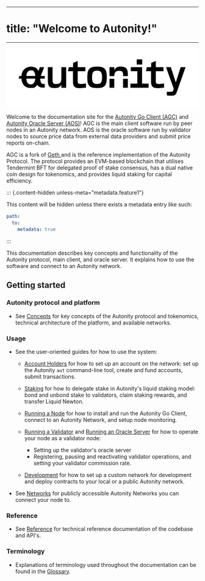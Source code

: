
---
# title: "Welcome to Autonity!"
---

![](/_assets/images/text-logo-autonity.svg)

Welcome to the documentation site for the [Autonity Go Client (AGC)](https://github.com/autonity/autonity) and [Autonity Oracle Server (AOS)](https://github.com/autonity/autonity-oracle)! AGC is the main client software run by peer nodes in an Autonity network. AOS is the oracle software run by validator nodes to source price data from external data providers and submit price reports on-chain.

AGC is a fork of [Geth <i class='fas fa-external-link-alt'></i>](https://geth.ethereum.org/) and is the reference implementation of the Autonity Protocol. The protocol provides an EVM-based blockchain that utilises Tendermint BFT for delegated proof of stake consensus, has a dual native coin design for tokenomics, and provides liquid staking for capital efficiency.

::: {.content-hidden unless-meta="metadata.feature1"}

This content will be hidden unless there exists a metadata entry like such:

```yml
path:
  to:
    metadata: true
```
:::

This documentation describes key concepts and functionality of the Autonity protocol, main client, and oracle server. It explains how to use the software and connect to an Autonity network.

## Getting started

### Autonity protocol and platform

- See [Concepts](/concepts/) for key concepts of the Autonity protocol and tokenomics, technical architecture of the platform, and available networks.

### Usage

- See the user-oriented guides for how to use the system:

  - [Account Holders](/account-holders/) for how to set up an account on the network: set up the Autonity `aut` command-line tool, create and fund accounts, submit transactions.
  
  - [Staking](/delegators/) for how to delegate stake in Autonity's liquid staking model: bond and unbond stake to validators, claim staking rewards, and transfer Liquid Newton.

  - [Running a Node](/node-operators/) for how to install and run the Autonity Go Client, connect to an Autonity Network, and setup node monitoring.

  - [Running a Validator](/validators/) and [Running an Oracle Server](/oracle/) for how to operate your node as a validator node: 
    - Setting up the validator's oracle server
    - Registering, pausing and reactivating validator operations, and setting your validator commission rate.

  - [Development](/developer/) for how to set up a custom network for development and deploy contracts to your local or a public Autonity network.

- See [Networks](/networks/) for publicly accessible Autonity Networks you can connect your node to.

### Reference

- See [Reference](/reference/) for technical reference documentation of the codebase and API's.

### Terminology

- Explanations of terminology used throughout the documentation can be found in the [Glossary](/glossary/).
